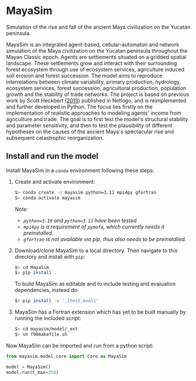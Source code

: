 # MayaSim
Simulation of the rise and fall of the ancient Maya civilization on the Yucatan peninsula.

MayaSim is an integrated agent-based, cellular-automaton and network simulation of the Maya civilization on the Yucatan peninsula throughout the Mayan Classic epoch. Agents are settlements situated on a gridded spatial landscape. These settlements grow and interact with their surrounding forest ecosystem through use of ecosystem services, agriculture induced soil erosion and forest succession. The model aims to reproduce interrelations between climate variability, primary production, hydrology, ecosystem services, forest succession, agricultural production, population growth and the stability of trade networks. The project is based on previous work by Scott Heckbert ([2013](https://www.comses.net/codebases/3063/releases/1.3.0/)) published in Netlogo, and is reimplemented and further developed in Python. The focus lies firstly on the implementation of realistic approaches to modeling agents' income from agriculture and trade. The goal is to first test the model's structural stability and parameter sensitivity, and then to test the plausibility of different hypotheses on the causes of the ancient Maya's spectacular rise and subsequent catastrophic reorganization.

## Install and run the model

Install MayaSim in a `conda` environment following these steps:

1. Create and activate environment:
    ```bash
    $> conda create -n mayasim python=3.11 mpi4py gfortran
    $> conda activate mayasim
    ```
    _Note:_
    - _`python=3.10` and `python=3.11` have been tested_
    - _`mpi4py` is a requirement of `pymofa`, which currently needs it preinstalled._
    - _`gfortran` is not available via pip, thus also needs to be preinstalled._

2. Download/clone MayaSim to a local directory. Then navigate to this directory and install with `pip`:
    ```bash
    $> cd MayaSim
    $> pip install .
    ```
    To build MayaSim as editable and to include testing and evaluation dependencies, instead do:
    ```bash
    $> pip install -e '.[test,eval]'
    ```

3. MayaSim has a Fortran extension which has yet to be built manually by running the included script:
    ```bash
    $> cd mayasim/model/_ext
    $> sh f90makefile.sh
    ```

Now MayaSim can be imported and run from a python script:

```python
from mayasim.model.core import Core as MayaSim

model = MayaSim()
model.run(t_max=350)
```